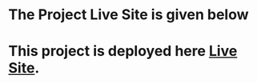 # The Project Live Site is given below
# This project is deployed here [Live Site](https://effulgent-toffee-27b1f5.netlify.app/).


